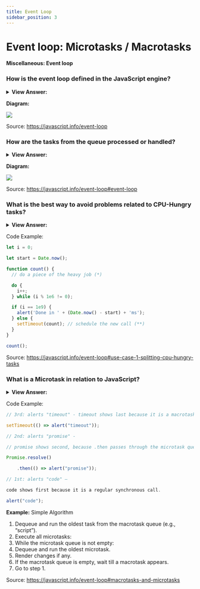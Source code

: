 ```yaml
---
title: Event Loop
sidebar_position: 3
---
```


# Event loop: Microtasks / Macrotasks

**Miscellaneous: Event loop**

<head>
  <title>Microtasks / Macrotasks - JavaScript Interview Questions & Answers</title>
  <meta charSet="utf-8" />
</head>

### How is the event loop defined in the JavaScript engine?

<details>
  <summary><strong>View Answer:</strong></summary>
  <div>
  <div><strong>Interview Response:</strong> In computer science, the event loop is a programming construct or design pattern that waits for and dispatches events or messages in a program. The event loop concept is quite simple. There is an endless loop, where the JavaScript engine waits for tasks, executes them, and then sleeps, waiting for more tasks. The general algorithm of the engine includes to simple steps. Where there are tasks execute theme, starting with the oldest task first. Then, sleep until a new task appears, then go to one. That is a formalization for what we see when browsing a page. The JavaScript engine does nothing most of the time, it only runs if a script/handler/event activates.
    </div>
  </div>
</details>

**Diagram:**

<img src="/img/event-loop.gif" />

Source: <https://javascript.info/event-loop>

### How are the tasks from the queue processed or handled?

<details>
  <summary><strong>View Answer:</strong></summary>
  <div>
  <div><strong>Interview Response:</strong> Tasks from the queue are processed on “first come – first served” basis. When the engine browser is done with the script, it handles mousemove event, then then setTimeout handler, and so on.
    </div>
  </div>
</details>

**Diagram:**

<img src='/img/callback-queue-event-loop.gif' />

Source: <https://javascript.info/event-loop#event-loop>

### What is the best way to avoid problems related to CPU-Hungry tasks?

<details>
  <summary><strong>View Answer:</strong></summary>
  <div>
  <div><strong>Interview Response:</strong> We can avoid problems by splitting the big task into pieces or chunks. The goal is to split your tasks into smaller chunks to reduce the load on the engine. It should be noted that the engine is limited to the number of tasks it can process within a given time.
    </div>
  </div>
</details>

Code Example:

```js
let i = 0;

let start = Date.now();

function count() {
  // do a piece of the heavy job (*)

  do {
    i++;
  } while (i % 1e6 != 0);

  if (i == 1e9) {
    alert('Done in ' + (Date.now() - start) + 'ms');
  } else {
    setTimeout(count); // schedule the new call (**)
  }
}

count();
```

Source: <https://javascript.info/event-loop#use-case-1-splitting-cpu-hungry-tasks>

### What is a Microtask in relation to JavaScript?

<details>
  <summary><strong>View Answer:</strong></summary>
  <div>
  <div><strong>Interview Response:</strong> Microtasks come solely from our code. They are usually created by promises: an execution of .then/catch/finally handler becomes a microtask. Microtasks are used “under the cover” of await as well, as it is another form of promise handling. There is also a special function `queueMicrotask(func)` that queues func for execution in the microtask queue.

Immediately after every macrotask, the engine executes all tasks from microtask queue, prior to running any other macrotasks or rendering or anything else. All microtasks are completed before any other event handling or rendering or any other macrotask takes place.
</div>

  </div>
</details>

Code Example:

```js
// 3rd: alerts "timeout" - timeout shows last because it is a macrotask.

setTimeout(() => alert("timeout"));

// 2nd: alerts "promise" - 

// promise shows second, because .then passes through the microtask queue

Promise.resolve()

    .then(() => alert("promise"));

// 1st: alerts "code" – 

code shows first because it is a regular synchronous call.

alert("code");
```

**Example:** Simple Algorithm

1. Dequeue and run the oldest task from the macrotask queue (e.g., “script”).
1. Execute all microtasks:
1. While the microtask queue is not empty:
1. Dequeue and run the oldest microtask.
1. Render changes if any.
1. If the macrotask queue is empty, wait till a macrotask appears.
1. Go to step 1.

Source: <https://javascript.info/event-loop#macrotasks-and-microtasks>
